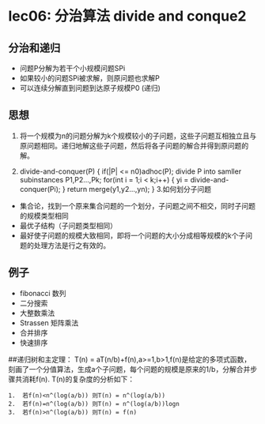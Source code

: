 # lec06: 分治算法 divide and conque2
## 分治和递归
- 问题P分解为若干个小规模问题SPi
- 如果较小的问题SPi被求解，则原问题也求解P  
- 可以连续分解直到问题到达原子规模P0 (递归)

## 思想

1.  将一个规模为n的问题分解为k个规模较小的子问题，这些子问题互相独立且与原问题相同。递归地解这些子问题，然后将各子问题的解合并得到原问题的解。

2.  divide-and-conquer(P)
{
    if(|P| <= n0)adhoc(P);
    divide P into samller subinstances P1,P2...,Pk;
    for(int i = 1;i < k;i++)
    {
        yi = divide-and-conquer(Pi);
    }
    return merge(y1,y2...,yn);
}
3.如何划分子问题
-   集合论，找到一个原来集合问题的一个划分，子问题之间不相交，同时子问题的规模类型相同
-   最优子结构（子问题类型相同）
-   最好使子问题的规模大致相同，即将一个问题的大小分成相等规模的k个子问题的处理方法是行之有效的。

## 例子
-  fibonacci 数列        
-  二分搜索
-  大整数乘法
-  Strassen 矩阵乘法
-  合并排序
-  快速排序


##递归树和主定理：
T(n) = aT(n/b)+f(n),a>=1,b>1,f(n)是给定的多项式函数，刻画了一个分值算法，生成a个子问题，每个问题的规模是原来的1/b，分解合并步骤共消耗f(n). T(n)的复杂度的分析如下：
```
1.  若f(n)<n^(log(a/b)) 则T(n) = n^(log(a/b))
2.  若f(n)=n^(log(a/b)) 则T(n) = n^(log(a/b))logn
3.  若f(n)>n^(log(a/b)) 则T(n) = f(n)
```

